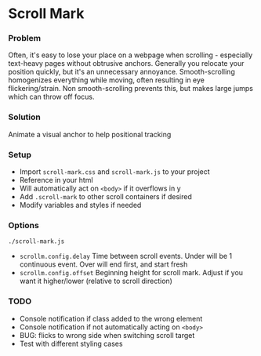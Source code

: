 # Scroll Mark

### Problem
Often, it's easy to lose your place on a webpage when scrolling - especially text-heavy pages without obtrusive anchors. Generally you relocate your position quickly, but it's an unnecessary annoyance. Smooth-scrolling homogenizes everything while moving, often resulting in eye flickering/strain. Non smooth-scrolling prevents this, but makes large jumps which can throw off focus.

### Solution
Animate a visual anchor to help positional tracking

### Setup
- Import `scroll-mark.css` and `scroll-mark.js` to your project
- Reference in your html
- Will automatically act on `<body>` if it overflows in y
- Add `.scroll-mark` to other scroll containers if desired
- Modify variables and styles if needed

### Options
`./scroll-mark.js`
- `scrollm.config.delay`
Time between scroll events. Under will be 1 continuous event. Over will end first, and start fresh
- `scrollm.config.offset`
Beginning height for scroll mark. Adjust if you want it higher/lower (relative to scroll direction)

### TODO
- Console notification if class added to the wrong element
- Console notification if not automatically acting on `<body>`
- BUG: flicks to wrong side when switching scroll target
- Test with different styling cases
